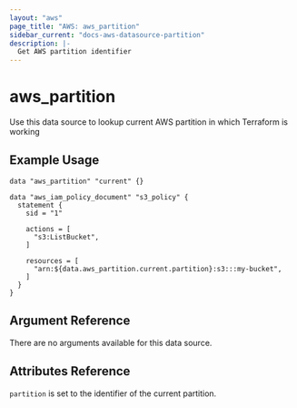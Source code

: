 ```yaml
---
layout: "aws"
page_title: "AWS: aws_partition"
sidebar_current: "docs-aws-datasource-partition"
description: |-
  Get AWS partition identifier
---
```


# aws\_partition

Use this data source to lookup current AWS partition in which Terraform is working

## Example Usage

```
data "aws_partition" "current" {}

data "aws_iam_policy_document" "s3_policy" {
  statement {
    sid = "1"

    actions = [
      "s3:ListBucket",
    ]

    resources = [
      "arn:${data.aws_partition.current.partition}:s3:::my-bucket",
    ]
  }
}
```

## Argument Reference

There are no arguments available for this data source.

## Attributes Reference

`partition` is set to the identifier of the current partition.
